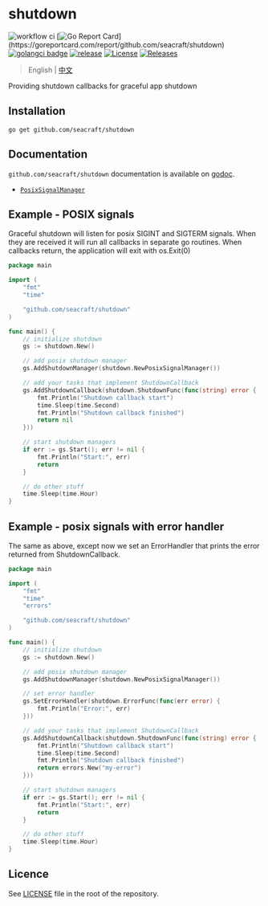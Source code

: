 # shutdown 
![workflow ci](https://github.com/seacraft/shutdown/actions/workflows/ci.yml/badge.svg)
[![Go Report Card](https://goreportcard.com/badge/github.com/seacraft/shutdown?)](https://goreportcard.com/report/github.com/seacraft/shutdown)
[![golangci badge](https://github.com/golangci/golangci-web/blob/master/src/assets/images/badge_a_plus_flat.svg)](https://golangci.com/r/github.com/seacraft/shutdown)
[![release](https://img.shields.io/github/release-pre/seacraft/shutdown.svg)](https://github.com/seacraft/shutdown/releases)
[![License](https://img.shields.io/badge/License-Apache%202.0-blue.svg)](https://github.com/seacraft/shutdown/blob/main/LICENSE)
[![Releases](https://img.shields.io/github/downloads/seacraft/shutdown/total.svg)](https://github.com/seacraft/shutdown/releases)

> English | [中文](README_zh.md)

Providing shutdown callbacks for graceful app shutdown

## Installation

```
go get github.com/seacraft/shutdown
```

## Documentation

`github.com/seacraft/shutdown` documentation is available on [godoc](http://godoc.org/github.com/seacraft/shutdown).

- [`PosixSignalManager`](http://godoc.org/github.com/seacraft/shutdown/posixsignal)


## Example - POSIX signals

Graceful shutdown will listen for posix SIGINT and SIGTERM signals. When they are received it will run all callbacks in separate go routines. When callbacks return, the application will exit with os.Exit(0)

```go
package main

import (
	"fmt"
	"time"

	"github.com/seacraft/shutdown"
)

func main() {
	// initialize shutdown
	gs := shutdown.New()

	// add posix shutdown manager
	gs.AddShutdownManager(shutdown.NewPosixSignalManager())

	// add your tasks that implement ShutdownCallback
	gs.AddShutdownCallback(shutdown.ShutdownFunc(func(string) error {
		fmt.Println("Shutdown callback start")
		time.Sleep(time.Second)
		fmt.Println("Shutdown callback finished")
		return nil
	}))

	// start shutdown managers
	if err := gs.Start(); err != nil {
		fmt.Println("Start:", err)
		return
	}

	// do other stuff
	time.Sleep(time.Hour)
}
```

## Example - posix signals with error handler

The same as above, except now we set an ErrorHandler that prints the error returned from ShutdownCallback.

```go
package main

import (
	"fmt"
	"time"
	"errors"

	"github.com/seacraft/shutdown"
)

func main() {
	// initialize shutdown
	gs := shutdown.New()

	// add posix shutdown manager
	gs.AddShutdownManager(shutdown.NewPosixSignalManager())

	// set error handler
	gs.SetErrorHandler(shutdown.ErrorFunc(func(err error) {
		fmt.Println("Error:", err)
	}))

	// add your tasks that implement ShutdownCallback
	gs.AddShutdownCallback(shutdown.ShutdownFunc(func(string) error {
		fmt.Println("Shutdown callback start")
		time.Sleep(time.Second)
		fmt.Println("Shutdown callback finished")
		return errors.New("my-error")
	}))

	// start shutdown managers
	if err := gs.Start(); err != nil {
		fmt.Println("Start:", err)
		return
	}

	// do other stuff
	time.Sleep(time.Hour)
}
```
## Licence 

See [LICENSE](LICENSE) file in the root of the repository.

